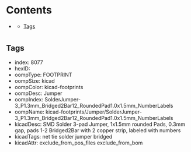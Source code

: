 



Contents
========

* [](#)
	* [Tags](#tags)

# 

## Tags

- index: 8077
- hexID: 
- oompType: FOOTPRINT
- oompSize: kicad
- oompColor: kicad-footprints
- oompDesc: Jumper
- oompIndex: SolderJumper-3_P1.3mm_Bridged2Bar12_RoundedPad1.0x1.5mm_NumberLabels
- oompName: kicad-footprints/Jumper/SolderJumper-3_P1.3mm_Bridged2Bar12_RoundedPad1.0x1.5mm_NumberLabels
- kicadDesc: SMD Solder 3-pad Jumper, 1x1.5mm rounded Pads, 0.3mm gap, pads 1-2 Bridged2Bar with 2 copper strip, labeled with numbers
- kicadTags: net tie solder jumper bridged
- kicadAttr: exclude_from_pos_files exclude_from_bom
